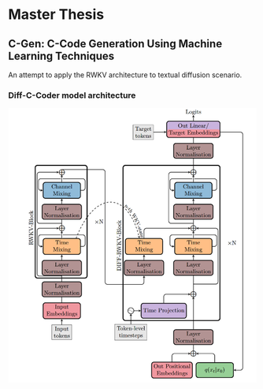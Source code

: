 # Master Thesis

## C-Gen: C-Code Generation Using Machine Learning Techniques

An attempt to apply the RWKV architecture to textual diffusion scenario.

### Diff-C-Coder model architecture

![Diff-C-Coder architecture overview](https://github.com/k-chr/master-thesis/blob/master/diff_c_coder.png?raw=true)
